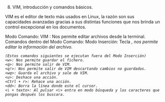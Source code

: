 8.  VIM, introducción y comandos básicos.

VIM es el editor de texto más usados en Linux, la razón son sus capacidades avanzadas gracias a sus distintas funciones que nos brinda un control excepcional en los documentos.

Modo Comando:
VIM <archivo>: Nos permite editar archivos desde la terminal.
    Comandos dentro del Modo Comando:
    Modo Inserción: Tecla <i>, nos permite editar la información del archivo.

    (Estos comandos siguientes se ejecutan fuera del Modo Inserción)
    <w>: Nos permite guardar el fichero.
    <q>: Nos permite salir de VIM.
    <q!>: Nos permite salir de VIM descartando cambios no guardados.
    <wq>: Guarda el archivo y sale de VIM.
    <u>: Deshace una acción.
    <Ctrl + r>: Rehace una acción.
    <dd>: Borra la línea donde este el cursor.
    <\ + texto>: Al pulsar <\> entra en modo búsqueda y los caracteres que pongas después los buscara.